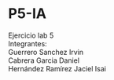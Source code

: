 # P5-IA
Ejercicio lab 5 </br>
Integrantes: </br>
Guerrero Sanchez Irvin </br>
Cabrera Garcia Daniel </br>
Hernández Ramírez Jaciel Isai 
